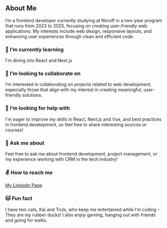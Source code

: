 ## About Me
I’m a frontend developer currently studying at Noroff in a two-year program that runs from 2023 to 2025, focusing on creating user-friendly web applications. My interests include web design, responsive layouts, and enhancing user experiences through clean and efficient code.

### 👀 I’m currently learning
I'm diving into React and Next.js

### 🤝 I’m looking to collaborate on
I’m interested in collaborating on projects related to web development, especially those that align with my interest in creating meaningful, user-friendly solutions.

### 🤔 I’m looking for help with
I'm eager to improve my skills in React, Next.js and Vue, and best practices in frontend development, so feel free to share interesting sources or courses! 


### 💬 Ask me about
Feel free to ask me about frontend development, project management, or my experience working with CRM in the tech industry!


### ✌ How to reach me
[My Linkedin Page](https://www.linkedin.com/in/marte-n-18aab5101/)
  
### 🐱 Fun fact
I have two cats, Kai and Truls, who keep me entertained while I’m coding - They are my rubber ducks! I also enjoy gaming, hanging out with friends and going for walks.

